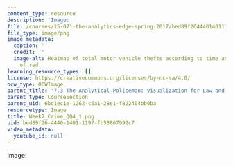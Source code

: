 ```yaml
---
content_type: resource
description: 'Image: '
file: /courses/15-071-the-analytics-edge-spring-2017/bed89f26444014011197fb58867992c7_Week7_Crime_QQ4_1.png
file_type: image/png
image_metadata:
  caption: ''
  credit: ''
  image-alt: Heatmap of total motor vehicle thefts according to time and day in shades
    of red.
learning_resource_types: []
license: https://creativecommons.org/licenses/by-nc-sa/4.0/
ocw_type: OCWImage
parent_title: '7.3 The Analytical Policeman: Visualization for Law and Order'
parent_type: CourseSection
parent_uid: 6bc1ec1e-1262-c5a1-28e1-f822404bb0ba
resourcetype: Image
title: Week7_Crime_QQ4_1.png
uid: bed89f26-4440-1401-1197-fb58867992c7
video_metadata:
  youtube_id: null
---
```

Image: 
